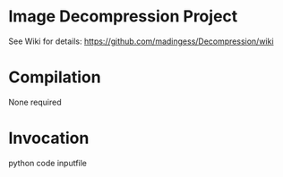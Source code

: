 # Image Decompression Project

See Wiki for details: https://github.com/madingess/Decompression/wiki



# Compilation

None required

# Invocation

python code inputfile
